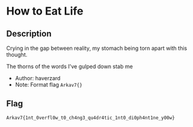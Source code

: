 # How to Eat Life
## Description
Crying in the gap between reality,​ my stomach being torn apart with this thought​.

The thorns of the words I've gulped down stab me​

- Author: haverzard
- Note: Format flag `Arkav7{}`

## Flag
`Arkav7{1nt_0verfl0w_t0_ch4ng3_qu4dr4tic_1nt0_di0ph4nt1ne_y00w}`
